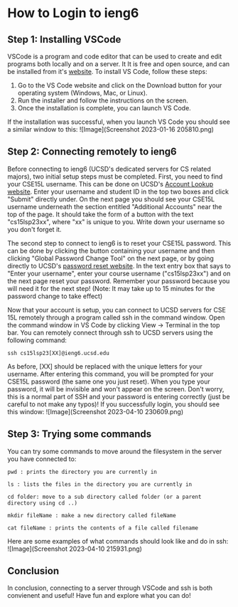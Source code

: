 # How to Login to ieng6

## Step 1: Installing VSCode
VSCode is a program and code editor that can be used to create and edit programs both locally and on a server. It It is free and open source, and can be installed from it's [website](https://code.visualstudio.com/). To install VS Code, follow these steps:

1. Go to the VS Code website and click on the Download button for your operating system (Windows, Mac, or Linux).
2. Run the installer and follow the instructions on the screen.
3. Once the installation is complete, you can launch VS Code.

If the installation was successful, when you launch VS Code you should see a similar window to this:  ![Image](Screenshot 2023-01-16 205810.png)

## Step 2: Connecting remotely to ieng6
Before connecting to ieng6 (UCSD's dedicated servers for CS related majors), two initial setup steps must be completed. First, you need to find your CSE15L username. This can be done on UCSD's [Account Lookup website](https://sdacs.ucsd.edu/~icc/index.php). Enter your username and student ID in the top two boxes and click "Submit" directly under. On the next page you should see your CSE15L username underneath the section entitled "Additional Accounts" near the top of the page. It should take the form of a button with the text "cs15lsp23xx", where "xx" is unique to you. Write down your username so you don't forget it.

The second step to connect to ieng6 is to reset your CSE15L password. This can be done by clicking the button containing your username and then clicking "Global Password Change Tool" on the next page, or by going directly to UCSD's [password reset website](password.ucsd.edu). In the text entry box that says to "Enter your username", enter your course username ("cs15lsp23xx") and on the next page reset your password. Remember your password because you will need it for the next step! (Note: It may take up to 15 minutes for the password change to take effect)

Now that your account is setup, you can connect to UCSD servers for CSE 15L remotely through a program called ssh in the command window. Open the command window in VS Code by clicking View -> Terminal in the top bar. You can remotely connect through ssh to UCSD servers using the following command:
```
ssh cs15lsp23[XX]@ieng6.ucsd.edu
``` 
As before, [XX] should be replaced with the unique letters for your username. After entering this command, you will be prompted for your CSE15L password (the same one you just reset). When you type your password, it will be invisible and won't appear on the screen. Don't worry, this is a normal part of SSH and your password is entering correctly (just be careful to not make any typos)! If you successfully login, you should see this window:
![Image](Screenshot 2023-04-10 230609.png)

## Step 3: Trying some commands
You can try some commands to move around the filesystem in the server you have connected to:

`pwd : prints the directory you are currently in`

`ls : lists the files in the directory you are currently in`

`cd folder: move to a sub directory called folder (or a parent directory using cd ..)`

`mkdir fileName : make a new directory called fileName`

`cat fileName : prints the contents of a file called filename`

Here are some examples of what commands should look like and do in ssh:
![Image](Screenshot 2023-04-10 215931.png)

## Conclusion

In conclusion, connecting to a server through VSCode and ssh is both convienent and useful! Have fun and explore what you can do!
